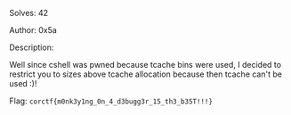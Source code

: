 Solves: 42

Author: 0x5a

Description:

Well since cshell was pwned because tcache bins were used, I decided to restrict you to sizes above tcache allocation because then tcache can't be used :)!

Flag: `corctf{m0nk3y1ng_0n_4_d3bugg3r_15_th3_b35T!!!}`
